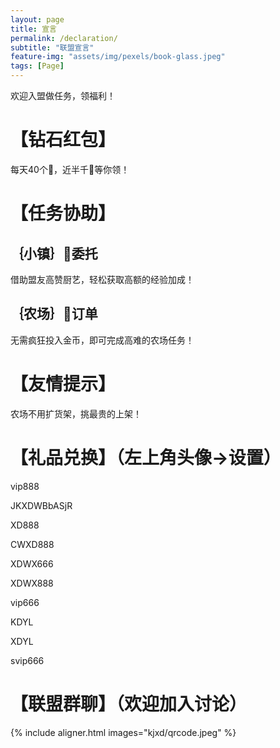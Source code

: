 ```yaml
---
layout: page
title: 宣言
permalink: /declaration/
subtitle: "联盟宣言"
feature-img: "assets/img/pexels/book-glass.jpeg"
tags: [Page]
---
```


欢迎入盟做任务，领福利！
# 【钻石红包】
每天40个🧧，近半千💎等你领！

# 【任务协助】
## ｛小镇｝👑委托
借助盟友高赞厨艺，轻松获取高额的经验加成！
## ｛农场｝🐝订单
无需疯狂投入金币，即可完成高难的农场任务！

# 【友情提示】
农场不用扩货架，挑最贵的上架！

# 【礼品兑换】（左上角头像->设置）
vip888

JKXDWBbASjR

XD888

CWXD888

XDWX666

XDWX888

vip666

KDYL

XDYL

svip666

# 【联盟群聊】（欢迎加入讨论）
{% include aligner.html images="kjxd/qrcode.jpeg" %}
